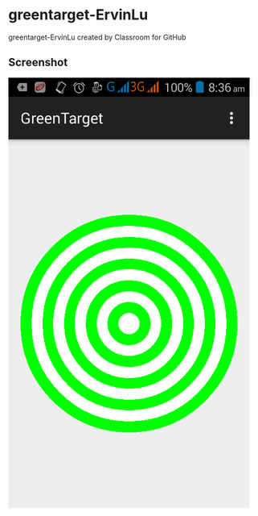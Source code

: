 # greentarget-ErvinLu
greentarget-ErvinLu created by Classroom for GitHub

## Screenshot

![alt tag](https://github.com/DeLaSalleUniversity-Manila/greentarget-ErvinLu/blob/master/device-2015-11-28-083639.png)
